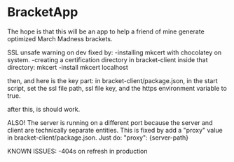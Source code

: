# BracketApp

The hope is that this will be an app to help a friend of mine generate optimized March Madness brackets. 

SSL unsafe warning on dev fixed by:
-installing mkcert with chocolatey on system. 
-creating a certification directory in bracket-client
inside that directory:
mkcert -install
mkcert localhost


then, and here is the key part: 
in bracket-client/package.json, in the start script, set the ssl file path, ssl file key, and the https environment variable to true. 

after this, is should work. 

ALSO! The server is running on a different port because the server and client are technically separate entities. This is fixed by add a "proxy" value in bracket-client/package.json. 
Just do: 
"proxy": {server-path}



KNOWN ISSUES: 
-404s on refresh in production
